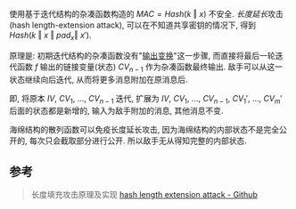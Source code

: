 使用基于迭代结构的杂凑函数构造的 $MAC=Hash(k\ \Vert\ x)$ 不安全. *长度延长*攻击 (hash length-extension attack), 可以在不知道共享密钥的情况下, 得到 $Hash(k\ \Vert\ x\ \Vert\ pad_{x}\Vert\ x')$. 

原理是: 初期迭代结构的杂凑函数没有"[输出变换](../迭代型散列函数.md)"这一步骤, 而直接将最后一轮迭代函数 $f$ 输出的链接变量(状态) $CV_{n-1}$ 作为杂凑函数最终输出. 敌手可以从这一状态继续向后迭代, 从而将更多消息附加在原消息后.

即, 将原本 $IV,\ CV_{1},\ \dots,\ CV_{n-1}$ 迭代, 扩展为 $IV,\ CV_{1},\ \dots,\ CV_{n-1},\ CV_{1}',\ \dots,\ CV_{m}'$ 后面的状态都是新增的, 输入为敌手附加的消息, 其他消息不变.

海绵结构的散列函数可以免疫长度延长攻击, 因为海绵结构的内部状态不是完全公开的, 每次只会截取部分进行公开. 所以敌手无从得知完整的内部状态.

## 参考
> 长度填充攻击原理及实现 [hash length extension attack - Github](https://github.com/iagox86/hash_extender)